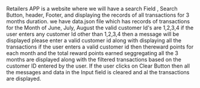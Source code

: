 Retailers APP is a website where we will have a search Field , Search Button, header, Footer, and displaying the records of all transactions for 3 months duration.
we have data.json file which has records of transactions for the Month of June, July, August
the valid customer Id's are 1,2,3,4
if the user enters any customer Id other than 1,2,3,4 then a message will be displayed please enter a valid customer id along with displaying all the transactions
if the user enters a valid customer id then thereward points for each month and the total reward points earned seggregating all the 3 months are displayed along with the filtered transactions based on the customer ID entered by the user.
If the user clicks on Clear Button then all the messages and data in the Input field is cleared and al the transactions are displayed.

